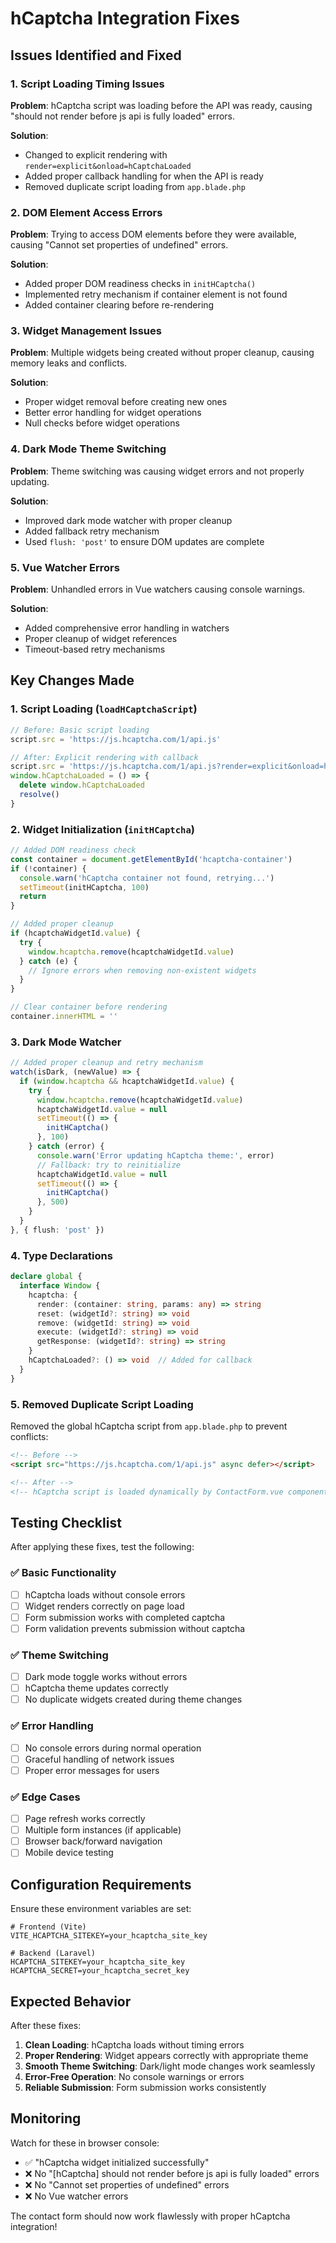 # hCaptcha Integration Fixes

## Issues Identified and Fixed

### 1. Script Loading Timing Issues
**Problem**: hCaptcha script was loading before the API was ready, causing "should not render before js api is fully loaded" errors.

**Solution**: 
- Changed to explicit rendering with `render=explicit&onload=hCaptchaLoaded`
- Added proper callback handling for when the API is ready
- Removed duplicate script loading from `app.blade.php`

### 2. DOM Element Access Errors
**Problem**: Trying to access DOM elements before they were available, causing "Cannot set properties of undefined" errors.

**Solution**:
- Added proper DOM readiness checks in `initHCaptcha()`
- Implemented retry mechanism if container element is not found
- Added container clearing before re-rendering

### 3. Widget Management Issues
**Problem**: Multiple widgets being created without proper cleanup, causing memory leaks and conflicts.

**Solution**:
- Proper widget removal before creating new ones
- Better error handling for widget operations
- Null checks before widget operations

### 4. Dark Mode Theme Switching
**Problem**: Theme switching was causing widget errors and not properly updating.

**Solution**:
- Improved dark mode watcher with proper cleanup
- Added fallback retry mechanism
- Used `flush: 'post'` to ensure DOM updates are complete

### 5. Vue Watcher Errors
**Problem**: Unhandled errors in Vue watchers causing console warnings.

**Solution**:
- Added comprehensive error handling in watchers
- Proper cleanup of widget references
- Timeout-based retry mechanisms

## Key Changes Made

### 1. Script Loading (`loadHCaptchaScript`)
```typescript
// Before: Basic script loading
script.src = 'https://js.hcaptcha.com/1/api.js'

// After: Explicit rendering with callback
script.src = 'https://js.hcaptcha.com/1/api.js?render=explicit&onload=hCaptchaLoaded'
window.hCaptchaLoaded = () => {
  delete window.hCaptchaLoaded
  resolve()
}
```

### 2. Widget Initialization (`initHCaptcha`)
```typescript
// Added DOM readiness check
const container = document.getElementById('hcaptcha-container')
if (!container) {
  console.warn('hCaptcha container not found, retrying...')
  setTimeout(initHCaptcha, 100)
  return
}

// Added proper cleanup
if (hcaptchaWidgetId.value) {
  try {
    window.hcaptcha.remove(hcaptchaWidgetId.value)
  } catch (e) {
    // Ignore errors when removing non-existent widgets
  }
}

// Clear container before rendering
container.innerHTML = ''
```

### 3. Dark Mode Watcher
```typescript
// Added proper cleanup and retry mechanism
watch(isDark, (newValue) => {
  if (window.hcaptcha && hcaptchaWidgetId.value) {
    try {
      window.hcaptcha.remove(hcaptchaWidgetId.value)
      hcaptchaWidgetId.value = null
      setTimeout(() => {
        initHCaptcha()
      }, 100)
    } catch (error) {
      console.warn('Error updating hCaptcha theme:', error)
      // Fallback: try to reinitialize
      hcaptchaWidgetId.value = null
      setTimeout(() => {
        initHCaptcha()
      }, 500)
    }
  }
}, { flush: 'post' })
```

### 4. Type Declarations
```typescript
declare global {
  interface Window {
    hcaptcha: {
      render: (container: string, params: any) => string
      reset: (widgetId?: string) => void
      remove: (widgetId: string) => void
      execute: (widgetId?: string) => void
      getResponse: (widgetId?: string) => string
    }
    hCaptchaLoaded?: () => void  // Added for callback
  }
}
```

### 5. Removed Duplicate Script Loading
Removed the global hCaptcha script from `app.blade.php` to prevent conflicts:
```html
<!-- Before -->
<script src="https://js.hcaptcha.com/1/api.js" async defer></script>

<!-- After -->
<!-- hCaptcha script is loaded dynamically by ContactForm.vue component -->
```

## Testing Checklist

After applying these fixes, test the following:

### ✅ Basic Functionality
- [ ] hCaptcha loads without console errors
- [ ] Widget renders correctly on page load
- [ ] Form submission works with completed captcha
- [ ] Form validation prevents submission without captcha

### ✅ Theme Switching
- [ ] Dark mode toggle works without errors
- [ ] hCaptcha theme updates correctly
- [ ] No duplicate widgets created during theme changes

### ✅ Error Handling
- [ ] No console errors during normal operation
- [ ] Graceful handling of network issues
- [ ] Proper error messages for users

### ✅ Edge Cases
- [ ] Page refresh works correctly
- [ ] Multiple form instances (if applicable)
- [ ] Browser back/forward navigation
- [ ] Mobile device testing

## Configuration Requirements

Ensure these environment variables are set:

```env
# Frontend (Vite)
VITE_HCAPTCHA_SITEKEY=your_hcaptcha_site_key

# Backend (Laravel)
HCAPTCHA_SITEKEY=your_hcaptcha_site_key
HCAPTCHA_SECRET=your_hcaptcha_secret_key
```

## Expected Behavior

After these fixes:

1. **Clean Loading**: hCaptcha loads without timing errors
2. **Proper Rendering**: Widget appears correctly with appropriate theme
3. **Smooth Theme Switching**: Dark/light mode changes work seamlessly
4. **Error-Free Operation**: No console warnings or errors
5. **Reliable Submission**: Form submission works consistently

## Monitoring

Watch for these in browser console:
- ✅ "hCaptcha widget initialized successfully"
- ❌ No "[hCaptcha] should not render before js api is fully loaded" errors
- ❌ No "Cannot set properties of undefined" errors
- ❌ No Vue watcher errors

The contact form should now work flawlessly with proper hCaptcha integration!
